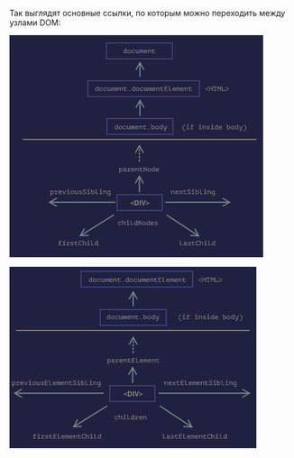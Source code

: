 Так выглядят основные ссылки, по которым можно переходить между узлами DOM:

![alt text](https://github.com/Dimon-z/js-notes-md/blob/develop/assets/bmp/13.bmp?raw=true)













![alt text](https://github.com/Dimon-z/js-notes-md/blob/develop/assets/bmp/13_2.bmp?raw=true)


